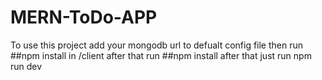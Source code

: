 # MERN-ToDo-APP
To use this project add your mongodb url to defualt config file 
then run 
##npm install 
in /client after that run 
##npm install 
after that just run npm run dev
